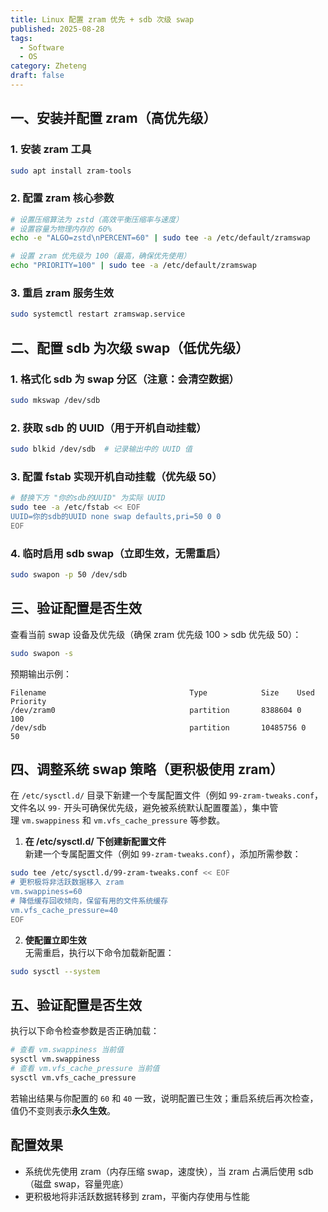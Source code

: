 ```yaml
---
title: Linux 配置 zram 优先 + sdb 次级 swap
published: 2025-08-28
tags:
  - Software
  - OS
category: Zheteng
draft: false
---
```

## 一、安装并配置 zram（高优先级）

### 1. 安装 zram 工具
```bash
sudo apt install zram-tools
```

### 2. 配置 zram 核心参数
```bash
# 设置压缩算法为 zstd（高效平衡压缩率与速度）
# 设置容量为物理内存的 60%
echo -e "ALGO=zstd\nPERCENT=60" | sudo tee -a /etc/default/zramswap

# 设置 zram 优先级为 100（最高，确保优先使用）
echo "PRIORITY=100" | sudo tee -a /etc/default/zramswap
```

### 3. 重启 zram 服务生效
```bash
sudo systemctl restart zramswap.service
```


## 二、配置 sdb 为次级 swap（低优先级）

### 1. 格式化 sdb 为 swap 分区（注意：会清空数据）
```bash
sudo mkswap /dev/sdb
```

### 2. 获取 sdb 的 UUID（用于开机自动挂载）
```bash
sudo blkid /dev/sdb  # 记录输出中的 UUID 值
```

### 3. 配置 fstab 实现开机自动挂载（优先级 50）
```bash
# 替换下方 "你的sdb的UUID" 为实际 UUID
sudo tee -a /etc/fstab << EOF
UUID=你的sdb的UUID none swap defaults,pri=50 0 0
EOF
```

### 4. 临时启用 sdb swap（立即生效，无需重启）
```bash
sudo swapon -p 50 /dev/sdb
```


## 三、验证配置是否生效

查看当前 swap 设备及优先级（确保 zram 优先级 100 > sdb 优先级 50）：
```bash
sudo swapon -s
```

预期输出示例：
```
Filename                                Type            Size    Used    Priority
/dev/zram0                              partition       8388604 0       100
/dev/sdb                                partition       10485756 0      50
```


## 四、调整系统 swap 策略（更积极使用 zram）

在 `/etc/sysctl.d/` 目录下新建一个专属配置文件（例如 `99-zram-tweaks.conf`，文件名以 `99-` 开头可确保优先级，避免被系统默认配置覆盖），集中管理 `vm.swappiness` 和 `vm.vfs_cache_pressure` 等参数。

1. **在 /etc/sysctl.d/ 下创建新配置文件**  
新建一个专属配置文件（例如 `99-zram-tweaks.conf`），添加所需参数：
```bash
sudo tee /etc/sysctl.d/99-zram-tweaks.conf << EOF
# 更积极将非活跃数据移入 zram
vm.swappiness=60
# 降低缓存回收倾向，保留有用的文件系统缓存
vm.vfs_cache_pressure=40
EOF
```

2. **使配置立即生效**  
无需重启，执行以下命令加载新配置：
```bash
sudo sysctl --system
```

## 五、验证配置是否生效
执行以下命令检查参数是否正确加载：
```bash
# 查看 vm.swappiness 当前值
sysctl vm.swappiness
# 查看 vm.vfs_cache_pressure 当前值
sysctl vm.vfs_cache_pressure
```
若输出结果与你配置的 `60` 和 `40` 一致，说明配置已生效；重启系统后再次检查，值仍不变则表示**永久生效**。

## 配置效果
- 系统优先使用 zram（内存压缩 swap，速度快），当 zram 占满后使用 sdb（磁盘 swap，容量兜底）
- 更积极地将非活跃数据转移到 zram，平衡内存使用与性能